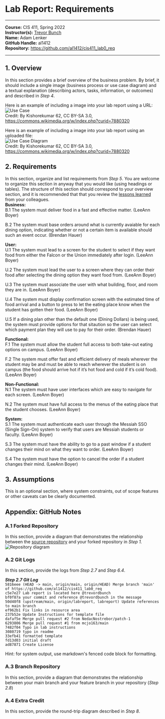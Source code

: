 # Lab Report: Requirements
___
**Course:** CIS 411, Spring 2022  
**Instructor(s):** [Trevor Bunch](https://github.com/trevordbunch)  
**Name:** Adam Lenker  
**GitHub Handle:** al1412  
**Repository:** https://github.com/al1412/cis411_lab0_req  
___

## 1. Overview
In this section provides a brief overview of the business problem.  By brief, it should include a single image (business process or use case diagram) and a textual explanation (describing actors, tasks, information, or outcomes) and described in *Step 4*.

Here is an example of including a image into your lab report using a URL:  
![Use Case](https://commons.wikimedia.org/wiki/File:Use_case_restaurant_model.svg#/media/File:Use_case_restaurant_model.svg)  
Credit: By Kishorekumar 62, CC BY-SA 3.0, https://commons.wikimedia.org/w/index.php?curid=7880320

Here is an example of including a image into your lab report using an uploaded file:  
![Use Case Diagram](/assets/Use_case_restaurant_model.svg)  
Credit: By Kishorekumar 62, CC BY-SA 3.0, https://commons.wikimedia.org/w/index.php?curid=7880320

## 2. Requirements
In this section, organize and list requirements from *Step 5*.  You are welcome to organize this section in anyway that you would like (using headings or tables).  The structure of this section should correspond to your overview section, and it is recommended that that you review the [lessons learned](../lessonsLearned.md) from your colleagues.    
**Business:**    
B.1 The system must deliver food in a fast and effective matter. (LeeAnn Boyer)    

B.2 The system must base orders around what is currently avaiable for each dining option, indicating whether or not a certain item is available should such an event occur. (Brendan Hauer)    




**User:**    
U.1 The system must lead to a screen for the student to select if they want food from either the Falcon or the Union immediately after login. (LeeAnn Boyer)    

U.2 The system must lead the user to a screen where they can order their food after selecting the dining option they want food from. (LeeAnn Boyer)    

U.3 The system must associate the user with what building, floor, and room they are in. (LeeAnn Boyer)    

U.4 The system must display confirmation screen with the estimated time of food arrival and a button to press to let the eating place know when the student has gotten their food. (LeeAnn Boyer)    

U.5 If a dining plan other than the default one (Dining Dollars) is being used, the system must provide options for that sitaution so the user can select which payment plan they will use to pay for their order. (Brendan Hauer)    


**Functional:**    
F.1 The system must allow the student full access to both take-out eating options on campus. (LeeAnn Boyer)    

F.2 The system must offer fast and efficient delivery of meals wherever the student may be and must be able to reach wherever the student is on campus (the food
should arrive hot if it’s hot food and cold if it’s cold food). (LeeAnn Boyer)    


**Non-Functional:**    
N.1 The system must have user interfaces which are easy to navigate for each screen. (LeeAnn Boyer)     

N.2 The system must have full access to the menus of the eating place that the student chooses. (LeeAnn Boyer)    


**System:**    
S.1 The system must authenticate each user through the Messiah SSO (Single Sign-On) system to verify that users are Messiah students or faculty. (LeeAnn Boyer)     

S.3 The system must have the ability to go to a past window if a student
changes their mind on what they want to order. (LeeAnn Boyer)    

S.4 The system must have the option to cancel the order if a student changes their
mind. (LeeAnn Boyer)    


## 3. Assumptions
This is an optional section, where system constraints, out of scope features or other caveats can be clearly documented.  

## Appendix: GitHub Notes

### A.1 Forked Repository
In this section, provide a diagram that demonstrates the relationship between the [source repository](https://github.com/trevordbunch/cis411_lab0_req) and your forked repository in *Step 1.*  
![Repository diagram](https://user-images.githubusercontent.com/97567307/151079618-760d14d1-9e46-43be-b71c-2345e785d7fd.jpg)


### A.2 Git Logs
In this section, provide the logs from *Step 2.7* and *Step 6.4*.

***Step 2.7 Git Log***    
`5816eee (HEAD -> main, origin/main, origin/HEAD) Merge branch 'main' of https://github.com/al1412/cis411_lab0_req`     
`c5e7e27 Lab report is located here @trevordbunch`   
`bf0f87a your commit and reference @trevordbunch in the message`   
`50d40f8 (upstream/main, origin/labreport, labreport) Update references to main branch`   
`ef962b1 Fix links in resource area`   
`237b52e Update Instructions for template file`   
`dafaf5e Merge pull request #2 from NedacNostrebor/patch-1`   
`6293806 Merge pull request #1 from mcjo163/main`   
`7482f04 Typo in lab instructions`   
`3080719 typo in readme`   
`33efb41 formatted template`   
`fd13d03 initial draft`  
`ad87871 Create License`



Hint: for system output, use markdown's fenced code block for formatting.

### A.3 Branch Repository
In this section, provide a diagram that demonstrates the relationship between your main branch and your feature branch in your repository (*Step 2.8*)

### A.4 Extra Credit
In this section, provide the round-trip diagram described in *Step 8*.
